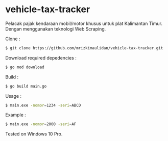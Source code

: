 # vehicle-tax-tracker

Pelacak pajak kendaraan mobil/motor khusus untuk plat Kalimantan Timur. Dengan menggunakan teknologi Web Scraping.

Clone :

```bash
$ git clone https://github.com/mrizkimaulidan/vehicle-tax-tracker.git
```

Download required depedencies :

```bash
$ go mod download
```

Build :

```bash
$ go build main.go
```

Usage :

```bash
$ main.exe -nomor=1234 -seri=ABCD
```

Example :

```bash
$ main.exe -nomor=2000 -seri=AF
```

Tested on Windows 10 Pro.